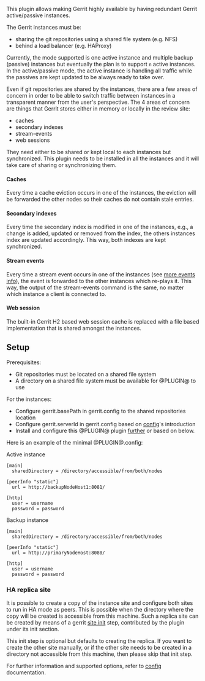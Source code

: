 
This plugin allows making Gerrit highly available by having redundant Gerrit
active/passive instances.

The Gerrit instances must be:

* sharing the git repositories using a shared file system (e.g. NFS)
* behind a load balancer (e.g. HAProxy)

Currently, the mode supported is one active instance and multiple backup
(passive) instances but eventually the plan is to support `n` active instances.
In the active/passive mode, the active instance is handling all traffic while
the passives are kept updated to be always ready to take over.

Even if git repositories are shared by the instances, there are a few areas
of concern in order to be able to switch traffic between instances in a
transparent manner from the user's perspective. The 4 areas of concern are
things that Gerrit stores either in memory or locally in the review site:

* caches
* secondary indexes
* stream-events
* web sessions

They need either to be shared or kept local to each instances but synchronized.
This plugin needs to be installed in all the instances and it will take care of
sharing or synchronizing them.

#### Caches
Every time a cache eviction occurs in one of the instances, the eviction will be
forwarded the other nodes so their caches do not contain stale entries.

#### Secondary indexes
Every time the secondary index is modified in one of the instances, e.g., a change
is added, updated or removed from the index, the others instances index are updated
accordingly. This way, both indexes are kept synchronized.

#### Stream events
Every time a stream event occurs in one of the instances
(see [more events info](https://gerrit-review.googlesource.com/Documentation/cmd-stream-events.html#events)),
the event is forwarded to the other instances which re-plays it. This way, the output
of the stream-events command is the same, no matter which  instance a client is
connected to.

#### Web session
The built-in Gerrit H2 based web session cache is replaced with a file based
implementation that is shared amongst the instances.

## Setup

Prerequisites:

* Git repositories must be located on a shared file system
* A directory on a shared file system must be available for @PLUGIN@ to use

For the instances:

* Configure gerrit.basePath in gerrit.config to the shared repositories location
* Configure gerrit.serverId in gerrit.config based on [config](config.md)'s introduction
* Install and configure this @PLUGIN@ plugin [further](config.md) or based on below.

Here is an example of the minimal @PLUGIN@.config:

Active instance

```
[main]
  sharedDirectory = /directory/accessible/from/both/nodes

[peerInfo "static"]
  url = http://backupNodeHost1:8081/

[http]
  user = username
  password = password
```

Backup instance

```
[main]
  sharedDirectory = /directory/accessible/from/both/nodes

[peerInfo "static"]
  url = http://primaryNodeHost:8080/

[http]
  user = username
  password = password
```

### HA replica site

It is possible to create a copy of the instance site and configure both
sites to run in HA mode as peers. This is possible when the directory where
the copy will be created is accessible from this machine. Such a replica site
can be created by means of a gerrit [site init](../../../Documentation/pgm-init.html) step,
contributed by the plugin under its init section.

This init step is optional but defaults to creating the replica. If you want to
create the other site manually, or if the other site needs to be created in a
directory not accessible from this machine, then please skip that init step.

For further information and supported options, refer to [config](config.md)
documentation.
